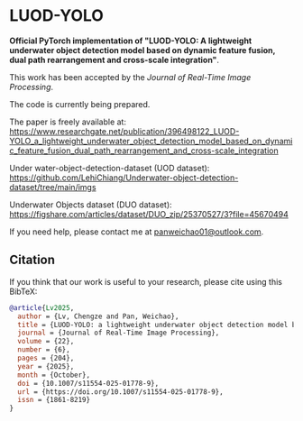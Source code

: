 # LUOD-YOLO
**Official PyTorch implementation of "LUOD-YOLO: A lightweight underwater object detection model based on dynamic feature fusion, dual path rearrangement and cross-scale integration"**.

This work has been accepted by the _Journal of Real-Time Image Processing_.

The code is currently being prepared.

The paper is freely available at: https://www.researchgate.net/publication/396498122_LUOD-YOLO_a_lightweight_underwater_object_detection_model_based_on_dynamic_feature_fusion_dual_path_rearrangement_and_cross-scale_integration

Under water-object-detection-dataset (UOD dataset): https://github.com/LehiChiang/Underwater-object-detection-dataset/tree/main/imgs

Underwater Objects dataset (DUO dataset): https://figshare.com/articles/dataset/DUO_zip/25370527/3?file=45670494

If you need help, please contact me at panweichao01@outlook.com.

## Citation
If you think that our work is useful to your research, please cite using this BibTeX:

```bibtex
@article{Lv2025,
  author = {Lv, Chengze and Pan, Weichao},
  title = {LUOD-YOLO: a lightweight underwater object detection model based on dynamic feature fusion, dual path rearrangement and cross-scale integration},
  journal = {Journal of Real-Time Image Processing},
  volume = {22},
  number = {6},
  pages = {204},
  year = {2025},
  month = {October},
  doi = {10.1007/s11554-025-01778-9},
  url = {https://doi.org/10.1007/s11554-025-01778-9},
  issn = {1861-8219}
}


```
